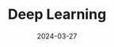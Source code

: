 ---
title: "Deep Learning"
index: 10
date: 2024-03-27
materials:
- topic: "Materials in progress"
assignment:
  text: "Materials in progress"
  due_date: 2024-04-10 12:00 PM
  submission_link: TBD
  files:
  - type: "colab"
    url: TBD
---